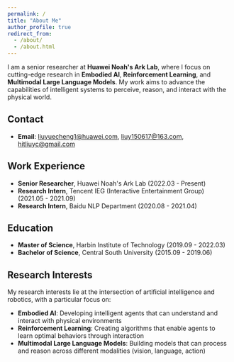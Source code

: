 ```yaml
---
permalink: /
title: "About Me"
author_profile: true
redirect_from: 
  - /about/
  - /about.html
---
```


I am a senior researcher at **Huawei Noah's Ark Lab**, where I focus on cutting-edge research in **Embodied AI**, **Reinforcement Learning**, and **Multimodal Large Language Models**. My work aims to advance the capabilities of intelligent systems to perceive, reason, and interact with the physical world.

## Contact

* **Email**: liuyuecheng1@huawei.com, liuy150617@163.com, hitliuyc@gmail.com

## Work Experience

* **Senior Researcher**, Huawei Noah's Ark Lab (2022.03 - Present)
* **Research Intern**, Tencent IEG (Interactive Entertainment Group) (2021.05 - 2021.09)
* **Research Intern**, Baidu NLP Department (2020.08 - 2021.04)

## Education

* **Master of Science**, Harbin Institute of Technology (2019.09 - 2022.03)
* **Bachelor of Science**, Central South University (2015.09 - 2019.06)

## Research Interests

My research interests lie at the intersection of artificial intelligence and robotics, with a particular focus on:

* **Embodied AI**: Developing intelligent agents that can understand and interact with physical environments
* **Reinforcement Learning**: Creating algorithms that enable agents to learn optimal behaviors through interaction
* **Multimodal Large Language Models**: Building models that can process and reason across different modalities (vision, language, action)
